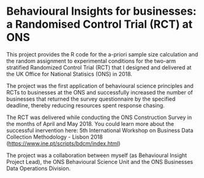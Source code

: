 # Behavioural Insights for businesses: a Randomised Control Trial (RCT) at ONS

This project provides the R code for the a-priori sample size calculation and the random assignment to experimental conditions for the two-arm stratified Randomized Control Trial (RCT) that I designed and delivered at the UK Office for National Statisics (ONS) in 2018.

The project was the first application of behavioural science principles and RCTs to businesses at the ONS and successfully increased the number of businesses that returned the survey questionnaire by the specified deadline, thereby reducing resources spent response chasing.

The RCT was delivered while conducting the ONS Construction Survey in the months of April and May 2018. You could learn more about the successful inervention here: 5th International Workshop on Business Data Collection Methodology - Lisbon 2018 (https://www.ine.pt/scripts/bdcm/index.html) 

The project was a collaboration between myself (as Behavioural Insight Project Lead), the ONS Behavioural Science Unit and the ONS Businesses Data Operations Division. 


